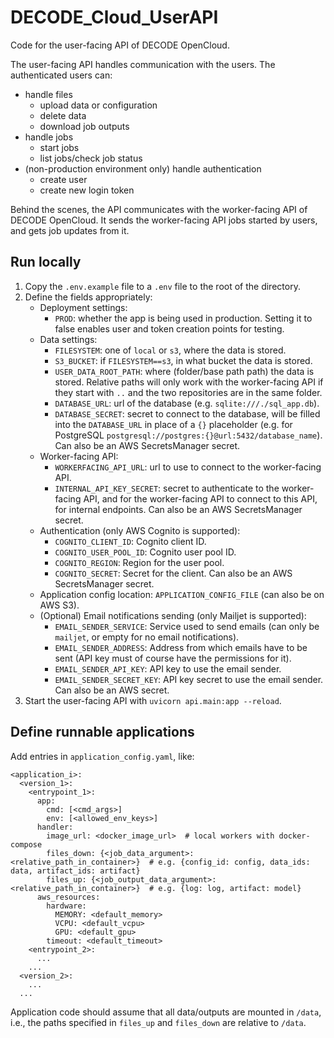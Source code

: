 # DECODE_Cloud_UserAPI

Code for the user-facing API of DECODE OpenCloud.  

The user-facing API handles communication with the users. The authenticated users can:
 * handle files
   * upload data or configuration
   * delete data
   * download job outputs
 * handle jobs
   * start jobs
   * list jobs/check job status
 * (non-production environment only) handle authentication
   * create user
   * create new login token

Behind the scenes, the API communicates with the worker-facing API of DECODE OpenCloud.
It sends the worker-facing API jobs started by users, and gets job updates from it.

## Run locally
1. Copy the `.env.example` file to a `.env` file to the root of the directory.
2. Define the fields appropriately:
    - Deployment settings:
      - `PROD`: whether the app is being used in production. Setting it to false enables user and token creation points for testing.
    - Data settings:
      - `FILESYSTEM`: one of `local` or `s3`, where the data is stored.
      - `S3_BUCKET`: if `FILESYSTEM==s3`, in what bucket the data is stored.
      - `USER_DATA_ROOT_PATH`: where (folder/base path path) the data is stored. Relative paths will only work with the worker-facing API if they start with `..` and the two repositories are in the same folder.
      - `DATABASE_URL`: url of the database (e.g. `sqlite:///./sql_app.db`).
      - `DATABASE_SECRET`: secret to connect to the database, will be filled into the `DATABASE_URL` in place of a `{}` placeholder (e.g. for PostgreSQL `postgresql://postgres:{}@url:5432/database_name`). Can also be an AWS SecretsManager secret.
    - Worker-facing API:
      - `WORKERFACING_API_URL`: url to use to connect to the worker-facing API.
      - `INTERNAL_API_KEY_SECRET`: secret to authenticate to the worker-facing API, and for the worker-facing API to connect to this API, for internal endpoints. Can also be an AWS SecretsManager secret.
    - Authentication (only AWS Cognito is supported):
      - `COGNITO_CLIENT_ID`: Cognito client ID.
      - `COGNITO_USER_POOL_ID`: Cognito user pool ID.
      - `COGNITO_REGION`: Region for the user pool.
      - `COGNITO_SECRET`: Secret for the client. Can also be an AWS SecretsManager secret.
    - Application config location: `APPLICATION_CONFIG_FILE` (can also be on AWS S3).
    - (Optional) Email notifications sending (only Mailjet is supported):
      - `EMAIL_SENDER_SERVICE`: Service used to send emails (can only be `mailjet`, or empty for no email notifications).
      - `EMAIL_SENDER_ADDRESS`: Address from which emails have to be sent (API key must of course have the permissions for it).
      - `EMAIL_SENDER_API_KEY`: API key to use the email sender.
      - `EMAIL_SENDER_SECRET_KEY`: API key secret to use the email sender. Can also be an AWS secret.
3. Start the user-facing API with `uvicorn api.main:app --reload`.


## Define runnable applications
Add entries in `application_config.yaml`, like:
```
<application_i>:
  <version_1>:
    <entrypoint_1>:
      app:
        cmd: [<cmd_args>]
        env: [<allowed_env_keys>]
      handler:
        image_url: <docker_image_url>  # local workers with docker-compose
        files_down: {<job_data_argument>: <relative_path_in_container>}  # e.g. {config_id: config, data_ids: data, artifact_ids: artifact}
        files_up: {<job_output_data_argument>: <relative_path_in_container>}  # e.g. {log: log, artifact: model}
      aws_resources:
        hardware:
          MEMORY: <default_memory>
          VCPU: <default_vcpu>
          GPU: <default_gpu>
        timeout: <default_timeout>
    <entrypoint_2>:
      ...
    ...
  <version_2>:
    ...
  ...
```
Application code should assume that all data/outputs are mounted in `/data`, i.e., the paths specified  in `files_up` and `files_down` are relative to `/data`.
